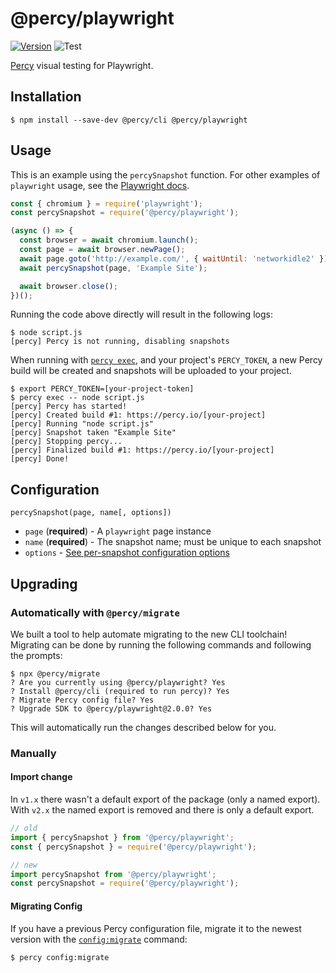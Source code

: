 # @percy/playwright
[![Version](https://img.shields.io/npm/v/@percy/playwright.svg)](https://npmjs.org/package/@percy/playwright)
![Test](https://github.com/percy/percy-playwright/workflows/Test/badge.svg)

[Percy](https://percy.io) visual testing for Playwright.

## Installation

```sh-session
$ npm install --save-dev @percy/cli @percy/playwright
```

## Usage

This is an example using the `percySnapshot` function. For other examples of `playwright`
usage, see the [Playwright docs](https://playwright.dev/docs/library).

```javascript
const { chromium } = require('playwright');
const percySnapshot = require('@percy/playwright');

(async () => {
  const browser = await chromium.launch();
  const page = await browser.newPage();
  await page.goto('http://example.com/', { waitUntil: 'networkidle2' });
  await percySnapshot(page, 'Example Site');

  await browser.close();
})();
```

Running the code above directly will result in the following logs:

```sh-session
$ node script.js
[percy] Percy is not running, disabling snapshots
```

When running with [`percy
exec`](https://github.com/percy/cli/tree/master/packages/cli-exec#percy-exec), and your project's
`PERCY_TOKEN`, a new Percy build will be created and snapshots will be uploaded to your project.

```sh-session
$ export PERCY_TOKEN=[your-project-token]
$ percy exec -- node script.js
[percy] Percy has started!
[percy] Created build #1: https://percy.io/[your-project]
[percy] Running "node script.js"
[percy] Snapshot taken "Example Site"
[percy] Stopping percy...
[percy] Finalized build #1: https://percy.io/[your-project]
[percy] Done!
```

## Configuration

`percySnapshot(page, name[, options])`

- `page` (**required**) - A `playwright` page instance
- `name` (**required**) - The snapshot name; must be unique to each snapshot
- `options` - [See per-snapshot configuration options](https://docs.percy.io/docs/cli-configuration#per-snapshot-configuration)

## Upgrading

### Automatically with `@percy/migrate`

We built a tool to help automate migrating to the new CLI toolchain! Migrating
can be done by running the following commands and following the prompts:

``` shell
$ npx @percy/migrate
? Are you currently using @percy/playwright? Yes
? Install @percy/cli (required to run percy)? Yes
? Migrate Percy config file? Yes
? Upgrade SDK to @percy/playwright@2.0.0? Yes
```

This will automatically run the changes described below for you.

### Manually

#### Import change

In `v1.x` there wasn't a default export of the package (only a named
export). With `v2.x` the named export is removed and there is only a default
export.

``` javascript
// old
import { percySnapshot } from '@percy/playwright';
const { percySnapshot } = require('@percy/playwright');

// new
import percySnapshot from '@percy/playwright';
const percySnapshot = require('@percy/playwright');
```

#### Migrating Config

If you have a previous Percy configuration file, migrate it to the newest version with the
[`config:migrate`](https://github.com/percy/cli/tree/master/packages/cli-config#percy-configmigrate-filepath-output) command:

```sh-session
$ percy config:migrate
```
